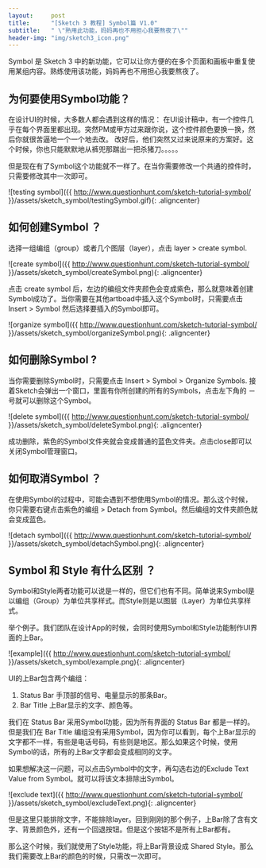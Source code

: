 ```yaml
---
layout:     post
title:      "[Sketch 3 教程] Symbol篇 V1.0"
subtitle:   " \"熟用此功能，妈妈再也不用担心我要熬夜了\""
header-img: "img/sketch3_icon.png"
---
```


Symbol 是 Sketch 3 中的新功能，它可以让你方便的在多个页面和画板中重复使用某组内容。熟练使用该功能，妈妈再也不用担心我要熬夜了。

## 为何要使用Symbol功能？

在设计UI的时候，大多数人都会遇到这样的情况：
在UI设计稿中，有一个控件几乎在每个界面里都出现。突然PM或甲方过来跟你说，这个控件颜色要换一换，然后你就很苦逼地一个一个地去改。
改好后，他们突然又过来说原来的方案好。这个时候，你也只能默默地从裤兜那踹出一把杀猪刀。。。。。

但是现在有了Symbol这个功能就不一样了。在当你需要修改一个共通的控件时，只需要修改其中一次即可。

![testing symbol]({{ http://www.questionhunt.com/sketch-tutorial-symbol/ }}/assets/sketch_symbol/testingSymbol.gif){: .aligncenter}


## 如何创建Symbol ？
选择一组编组（group）或者几个图层（layer），点击 layer > create symbol. 

![create symbol]({{ http://www.questionhunt.com/sketch-tutorial-symbol/ }}/assets/sketch_symbol/createSymbol.png){: .aligncenter}

点击 create symbol 后，左边的编组文件夹颜色会变成紫色，那么就意味着创建Symbol成功了。当你需要在其他artboad中插入这个Symbol时，只需要点击 Insert > Symbol 然后选择要插入的Symbol即可。

![organize symbol]({{ http://www.questionhunt.com/sketch-tutorial-symbol/ }}/assets/sketch_symbol/organizeSymbol.png){: .aligncenter}

## 如何删除Symbol ?
当你需要删除Symbol时，只需要点击 Insert > Symbol > Organize Symbols. 接着Sketch会弹出一个窗口，里面有你所创建的所有的Symbols，点击左下角的 － 号就可以删除这个Symbol。

![delete symbol]({{ http://www.questionhunt.com/sketch-tutorial-symbol/ }}/assets/sketch_symbol/deleteSymbol.png){: .aligncenter}

成功删除，紫色的Symbol文件夹就会变成普通的蓝色文件夹。点击close即可以关闭Symbol管理窗口。

## 如何取消Symbol ？
在使用Symbol的过程中，可能会遇到不想使用Symbol的情况。那么这个时候，你只需要右键点击紫色的编组 > Detach from Symbol。然后编组的文件夹颜色就会变成蓝色。

![detach symbol]({{ http://www.questionhunt.com/sketch-tutorial-symbol/ }}/assets/sketch_symbol/detachSymbol.png){: .aligncenter}

## Symbol 和 Style 有什么区别 ？
Symbol和Style两者功能可以说是一样的，但它们也有不同。简单说来Symbol是以编组（Group）为单位共享样式。而Style则是以图层（Layer）为单位共享样式。

举个例子。我们团队在设计App的时候，会同时使用Symbol和Style功能制作UI界面的上Bar。

![example]({{ http://www.questionhunt.com/sketch-tutorial-symbol/ }}/assets/sketch_symbol/example.png){: .aligncenter}

UI的上Bar包含两个编组：
1. Status Bar 手顶部的信号、电量显示的那条Bar。
2. Bar Title 上Bar显示的文字、颜色等。

我们在 Status Bar 采用Symbol功能，因为所有界面的 Status Bar 都是一样的。但是我们在 Bar Title 编组没有采用Symbol，因为你可以看到，每个上Bar显示的文字都不一样，有些是电话号码，有些则是地区。那么如果这个时候，使用Symbol的话，所有的上Bar文字都会变成相同的文字。

如果想解决这一问题，可以点击Symbol中的文字，再勾选右边的Exclude Text Value from Symbol。就可以将该文本排除出Symbol。

![exclude text]({{ http://www.questionhunt.com/sketch-tutorial-symbol/ }}/assets/sketch_symbol/excludeText.png){: .aligncenter}

但是这里只能排除文字，不能排除layer。回到刚刚的那个例子，上Bar除了含有文字、背景颜色外，还有一个回退按钮。但是这个按钮不是所有上Bar都有。

那么这个时候，我们就使用了Style功能，将上Bar背景设成 Shared Style。那么我们需要改上Bar的颜色的时候，只需改一次即可。





